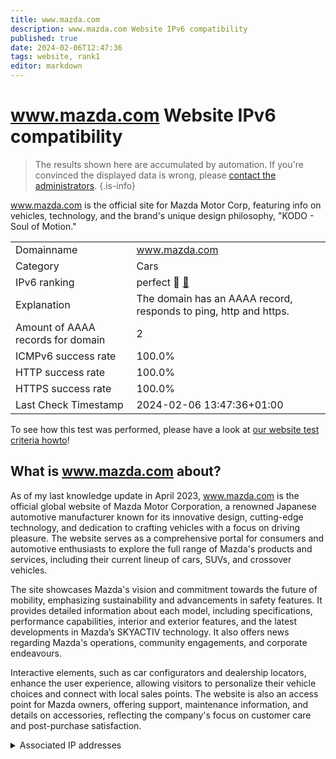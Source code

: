 ```yaml
---
title: www.mazda.com
description: www.mazda.com Website IPv6 compatibility
published: true
date: 2024-02-06T12:47:36
tags: website, rank1
editor: markdown
---
```


# www.mazda.com Website IPv6 compatibility

> The results shown here are accumulated by automation. If you're convinced the displayed data is wrong, please [contact the administrators](/howto/chat). 
{.is-info}

www.mazda.com is the official site for Mazda Motor Corp, featuring info on vehicles, technology, and the brand's unique design philosophy, "KODO - Soul of Motion."


|   |   |
| - | - |
| Domainname | www.mazda.com
| Category | Cars |
| IPv6 ranking | perfect :1st_place_medal: [🔗](/howto/ranking) |
| Explanation | The domain has an AAAA record, responds to ping, http and https. |
| Amount of AAAA records for domain | 2 |
| ICMPv6 success rate | 100.0%|
| HTTP success rate | 100.0% |
| HTTPS success rate | 100.0% |
| Last Check Timestamp | 2024-02-06 13:47:36+01:00 |

To see how this test was performed, please have a look at [our website test criteria howto](/howto/testcriteria/website)!


## What is www.mazda.com about?
As of my last knowledge update in April 2023, www.mazda.com is the official global website of Mazda Motor Corporation, a renowned Japanese automotive manufacturer known for its innovative design, cutting-edge technology, and dedication to crafting vehicles with a focus on driving pleasure. The website serves as a comprehensive portal for consumers and automotive enthusiasts to explore the full range of Mazda's products and services, including their current lineup of cars, SUVs, and crossover vehicles.

The site showcases Mazda's vision and commitment towards the future of mobility, emphasizing sustainability and advancements in safety features. It provides detailed information about each model, including specifications, performance capabilities, interior and exterior features, and the latest developments in Mazda’s SKYACTIV technology. It also offers news regarding Mazda's operations, community engagements, and corporate endeavours.

Interactive elements, such as car configurators and dealership locators, enhance the user experience, allowing visitors to personalize their vehicle choices and connect with local sales points. The website is also an access point for Mazda owners, offering support, maintenance information, and details on accessories, reflecting the company's focus on customer care and post-purchase satisfaction.



<details>
<summary>Associated IP addresses</summary>

2a02:26f0:3500:2ac::4222

2a02:26f0:3500:2b3::4222

</details>
